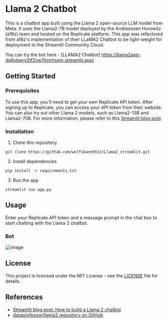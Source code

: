 # Llama 2 Chatbot

This is a chatbot app built using the Llama 2 open-source LLM model from Meta. It uses the Llama2-7B model deployed by the Andreessen Horowitz (a16z) team and hosted on the Replicate platform. This app was refactored from a16z's implementation of their LLaMA2 Chatbot to be light-weight for deployment to the Streamlit Community Cloud.

You can try the bot here - [LLAMA2 Chatbot] https://llama2app-dq6xbwry2tf2cw7mnrhsem.streamlit.app/

## Getting Started

### Prerequisites

To use this app, you'll need to get your own Replicate API token. After signing up to Replicate, you can access your API token from their website. You can also try out other Llama 2 models, such as Llama2-13B and Llama2-70B. For more information, please refer to this [Streamlit blog post](https://blog.streamlit.io/how-to-build-a-llama-2-chatbot/#1-get-a-replicate-api-token).

### Installation

1. Clone this repository
```
git clone https://github.com/wolfsbane9513/Llama2_streamlit.git
```

2. Install dependencies
```
pip install -r requirements.txt
```

3. Run the app
```
streamlit run app.py
```

## Usage

Enter your Replicate API token and a message prompt in the chat box to start chatting with the Llama 2 chatbot.

### Bot

![image](https://github.com/wolfsbane9513/Llama2_streamlit/assets/11406551/5bc340c9-03a6-464e-9c7b-94d0ff84d08f)


## License

This project is licensed under the MIT License - see the [LICENSE](LICENSE) file for details.

## References

- [Streamlit blog post: How to build a Llama 2 chatbot](https://blog.streamlit.io/how-to-build-a-llama-2-chatbot/#1-get-a-replicate-api-token)
- [dataprofessor/llama2 repository on GitHub](https://github.com/dataprofessor/llama2)
```
